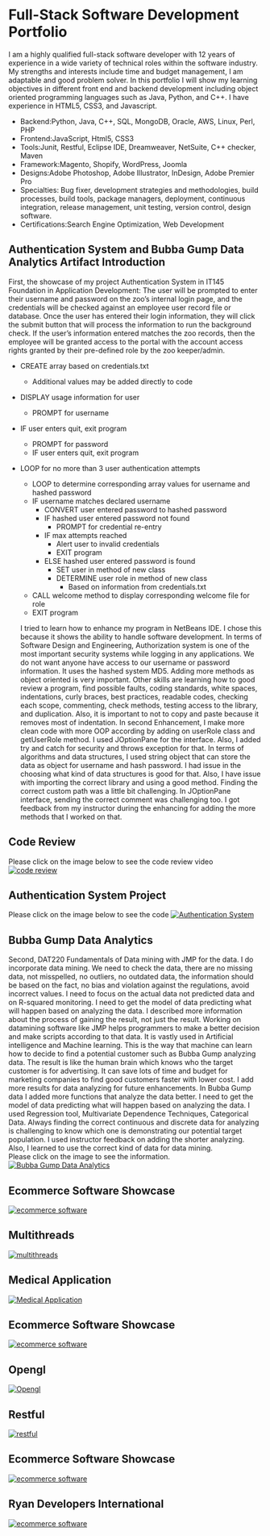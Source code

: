 # Full-Stack Software Development Portfolio
I am a highly qualified full-stack software developer with 12 years of experience in a wide variety of technical roles within the software industry. My strengths and interests include time and budget management, I am adaptable and good problem solver. 
In this portfolio I will show my learning objectives in different front end and backend development including object oriented programming languages such as Java, Python, and C++. I have experience in HTML5, CSS3, and Javascript.
* Backend:Python, Java, C++, SQL, MongoDB, Oracle, AWS, Linux, Perl, PHP 
* Frontend:JavaScript, Html5, CSS3 
* Tools:Junit, Restful, Eclipse IDE, Dreamweaver, NetSuite, C++ checker, Maven 
* Framework:Magento, Shopify, WordPress, Joomla 
* Designs:Adobe Photoshop, Adobe Illustrator, InDesign, Adobe Premier Pro 
* Specialties: Bug fixer, development strategies and methodologies, build processes, build tools, package managers, deployment, continuous integration, release management, unit testing, version control, design software.  
* Certifications:Search Engine Optimization, Web Development 

## Authentication System and Bubba Gump Data Analytics Artifact Introduction
First, the showcase of my project Authentication System in IT145 Foundation in Application Development: The user will be prompted to enter their username and password on the zoo’s internal login page, and the credentials will be checked against an employee user record file or database. Once the user has entered their login information, they will click the submit button that will process the information to run the background check. If the user’s information entered matches the zoo records, then the employee will be granted access to the portal with the account access rights granted by their pre-defined role by the zoo keeper/admin.  
- CREATE array based on credentials.txt
 	- Additional values may be added directly to code
- DISPLAY usage information for user
	- PROMPT for username
- IF user enters quit, exit program
	- PROMPT for password
	- IF user enters quit, exit program
- LOOP for no more than 3 user authentication attempts
	* LOOP to determine corresponding array values for username and hashed password
	* IF username matches declared username
		- CONVERT user entered password to hashed password
		- IF hashed user entered password not found
			* PROMPT for credential re-entry
		- IF max attempts reached
			* Alert user to invalid credentials
			* EXIT program
		- ELSE hashed user entered password is found
			* SET user in method of new class
			* DETERMINE user role in method of new class
				- Based on information from credentials.txt
	* CALL welcome method to display corresponding welcome file for role
	* EXIT program
  
	I tried to learn how to enhance my program in NetBeans IDE. I chose this because it shows the ability to handle software development. In terms of Software Design and Engineering, Authorization system is one of the most important security systems while logging in any applications. We do not want anyone have access to our username or password information. It uses the hashed system MD5. Adding more methods as object oriented is very important. Other skills are learning how to good review a program, find possible faults, coding standards, white spaces, indentations, curly braces, best practices, readable codes, checking each scope, commenting, check methods, testing access to the library, and duplication. Also, it is important to not to copy and paste because it removes most of indentation. In second Enhancement, I make more clean code with more OOP according by adding on userRole class and getUserRole method. I used JOptionPane for the interface. Also, I added try and catch for security and throws exception for that. In terms of algorithms and data structures, I used string object that can store the data as object for username and hash password. I had issue in the choosing what kind of data structures is good for that. Also, I have issue with importing the correct library and using a good method. Finding the correct custom path was a little bit challenging. In JOptionPane interface, sending the correct comment was challenging too. I got feedback from my instructor during the enhancing for adding the more methods that I worked on that.   
## Code Review
Please click on the image below to see the code review video
[![code review](https://pilbox.themuse.com/image.png?url=https%3A%2F%2Fassets.themuse.com%2Fuploaded%2Fattachments%2F37944.png%3Fv%3D57b2048f9764ef46742fa4004f485f9efa0448e3dad2cc30de7d2df60eb86379&h=367&prog=1)](https://www.youtube.com/watch?v=GJFQe58KfOw)

## Authentication System Project
Please click on the image below to see the code
[![Authentication System](https://swoopnow.com/wp-content/uploads/2018/02/authentication-vs-authorization.png)](https://github.com/AzitaDadresan/Authentication-System)

## Bubba Gump Data Analytics
Second, DAT220 Fundamentals of Data mining with JMP for the data.  I do incorporate data mining. We need to check the data, there are no missing data, not misspelled, no outliers, no outdated data, the information should be based on the fact, no bias and violation against the regulations, avoid incorrect values. I need to focus on the actual data not predicted data and on R-squared monitoring. I need to get the model of data predicting what will happen based on analyzing the data.
	I described more information about the process of gaining the result, not just the result. Working on datamining software like JMP helps programmers to make a better decision and make scripts according to that data. It is vastly used in Artificial intelligence and Machine learning. This is the way that machine can learn how to decide to find a potential customer such as Bubba Gump analyzing data. The result is like the human brain which knows who the target customer is for advertising. It can save lots of time and budget for marketing companies to find good customers faster with lower cost. I add more results for data analyzing for future enhancements. In Bubba Gump data I added more functions that analyze the data better. I need to get the model of data predicting what will happen based on analyzing the data. I used Regression tool, Multivariate Dependence Techniques, Categorical Data. 
	Always finding the correct continuous and discrete data for analyzing is challenging to know which one is demonstrating our potential target population. I used instructor feedback on adding the shorter analyzing. Also, I learned to use the correct kind of data for data mining.	
Please click on the image to see the information. 
[![Bubba Gump Data Analytics](https://www.maritzcx.com/blog/wp-content/uploads/2013/01/bubba-gump-300x297.jpg)](https://github.com/AzitaDadresan/Bubba-Gump-Data)

## Ecommerce Software Showcase
[![ecommerce software](http://www.ryandevelopers.com/wp-content/uploads/2019/09/sportek-1554x500.jpg)](https://sportek.com/)

## Multithreads
[![multithreads](https://i.ytimg.com/vi/hLucZsS0JDo/maxresdefault.jpg)](https://github.com/AzitaDadresan/Multithread)

## Medical Application
[![Medical Application](https://emerj.com/wp-content/uploads/2018/10/data-mining-medical-records-with-machine-learning-5-current-applications.png)](https://github.com/AzitaDadresan/Medical-Application)

## Ecommerce Software Showcase
[![ecommerce software](http://www.ryandevelopers.com/wp-content/uploads/2019/09/sby-1-1554x500.jpg)](https://spandexbyyard.com/)

## Opengl
[![Opengl](https://answers.unrealengine.com/storage/temp/222581-screen-win.png)](https://github.com/AzitaDadresan/Opengl)

## Restful
[![restful](https://miro.medium.com/max/782/1*EbBD6IXvf3o-YegUvRB_IA.jpeg)](https://github.com/AzitaDadresan/Restful)

## Ecommerce Software Showcase
[![ecommerce software](http://www.ryandevelopers.com/wp-content/uploads/2019/09/zbazar-1-1554x500.jpg)](https://www.zbazaar.com/)

## Ryan Developers International
[![ecommerce software](http://www.ryandevelopers.com/wp-content/uploads/2018/12/1-1554x500@2x.jpg)](http://www.ryandevelopers.com/)






